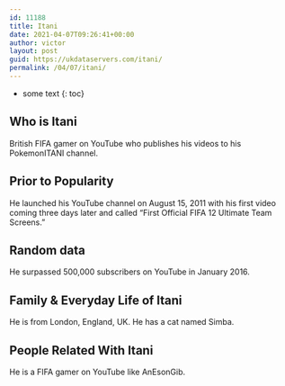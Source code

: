 ```yaml
---
id: 11188
title: Itani
date: 2021-04-07T09:26:41+00:00
author: victor
layout: post
guid: https://ukdataservers.com/itani/
permalink: /04/07/itani/
---
```


* some text
{: toc}


## Who is Itani



British FIFA gamer on YouTube who publishes his videos to his PokemonITANI channel.

                
                
                
## Prior to Popularity



He launched his YouTube channel on August 15, 2011 with his first video coming three days later and called &#8220;First Official FIFA 12 Ultimate Team Screens.&#8221;

                
                
                
## Random data



He surpassed 500,000 subscribers on YouTube in January 2016. 

                
                
                
## Family & Everyday Life of Itani



He is from London, England, UK. He has a cat named Simba.

                
                
                
## People Related With Itani



He is a FIFA gamer on YouTube like AnEsonGib.

                
              
            
          
          
          